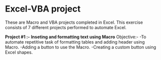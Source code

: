 # Excel-VBA project
These are Macro and VBA projects completed in Excel. This exercise consists of 7 different projects performed to automate Excel.

**Project #1 :-**
**Inseting and formatting text using Macro**
  Objective:- 
  -To automate repetitive task of formatting tables and adding header using Macro.
  -Adding a button to  use the Macro.
  -Creating a custom button using Excel shapes.

